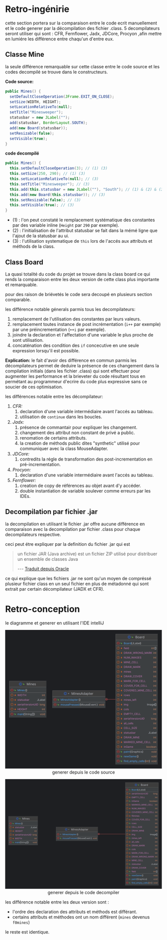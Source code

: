 # Retro-ingénirie

cette section portera sur la comparaison entre le code ecrit manuellement et le code generer par la décompilation des fichier .class. 5 decompilateurs seront utiliser qui sont : CFR, Fernflower, Jadx, JDCore, Procyon ,afin mettre en lumiére les différence entre chaqu'un d'entre eux.

## Classe Mine
la seule différence remarquable sur cette classe entre le code source et les codes decompilé se trouve dans le constructeurs.

**Code source:**
```java
public Mines() {
  setDefaultCloseOperation(JFrame.EXIT_ON_CLOSE);
  setSize(WIDTH, HEIGHT);
  setLocationRelativeTo(null);
  setTitle("Minesweeper");
  statusbar = new JLabel("");
  add(statusbar, BorderLayout.SOUTH);
  add(new Board(statusbar));
  setResizable(false);
  setVisible(true);
}
```

**code decompilé**

```java
public Mines() {
  this.setDefaultCloseOperation(3); // (1) (3)
  this.setSize(250, 290); // (1) (3)
  this.setLocationRelativeTo(null); // (3)
  this.setTitle("Minesweeper"); // (3)
  this.add(this.statusbar = new JLabel(""), "South"); // (1) & (2) & (3)
  this.add(new Board(this.statusbar)); // (3)
  this.setResizable(false); // (3)
  this.setVisible(true); // (3)
}
```

* (1) : l'on peut constaté le remplacement systématique des constantes par des variable inline (`Height` par `290` par exemple).
* (2) : l'initialisation de l'attribut statusbar se fait dans la mémé ligne que l'ajout de la statusbar au ui.
* (3) : l'utilisation systematique de `this` lors de l'accés aux attributs et méthods de la class. 


## Class Board

La quasi totalité du code du projet se trouve dans la class board ce qui rends la comparaison entre les deux version de cette class plus importante et remarquable.

pour des raison de briévetés le code sera decoupé en plusieurs section comparable.

les différence notable génerals parmis tous les decompilateurs:

1. remplacement de l'utilisation des constantes par leurs valeurs.
2. remplacement toutes instance de post incrémentation (`i++` par exemple) par une préincrementation (`++i` par exemple).
3. joindre la declaration et l'affectation d'une variable le plus proche de sont utilisation.
4. concaténation des condition des `if` concecutive en une seule expression lorsqu'il est possible.

**Explication:** le fait d'avoir des différence en commun parmis les décompilateurs permet de deduire la présence de ces changement dans la compilation initials (dans les fichier .class) qui sont effectuer pour augmenter les performance et la brieveter du code résultant tous en permétant au programmeur d'ecrire du code plus expressive sans ce soucier de ces optimisation.

les différences notable entre les décompilateur:

1. *CFR:*
   1. declaration d'une variable intermédiaire avant l'accés au tableau.
   2. utilisation de `continue` dans les boucles.
2. *Jadx:*
   1. présence de commantair pour expliquer les changement.
   2. changement des attribut non constant de privé a public.
   3. renomation de certains attributs.
   4. la creation de méthods public dites "synthetic" utilisé pour communiquer avec la class MouseAdapter.
3. *JDCore:*
   1. contredits la régle de transformation des post-incrementation en pré-incrementation.
4. *Procyon:*
   1. declaration d'une variable intermédiaire avant l'accés au tableau.
5. *Fernflower:*
   1. creation de copy de références au objet avant d'y accéder.
   2. double instantiation de variable soulever comme erreurs par les IDEs.

##  Decompilation par fichier .jar

la decompilation en utilisant le fichier .jar offre aucune différence en comparaison avec la decompilation par fichier .class pour chaque decompilateurs respective.

ceci peut étre expliquer par la definition du fichier .jar qui est

> un fichier JAR (Java archive) est un fichier ZIP utilisé pour distribuer un ensemble de classes Java
> 
> --- [Traduit depuis Oracle](https://docs.oracle.com/javase/10/docs/specs/jar/jar.html)

ce qui explique que les fichiers .jar ne sont qu'un moyen de compréssé plusieur fichier class en un seul fichier en plus de métadonné qui sont extrait par certain décompilateur (JADX et CFR).

# Retro-conception

le diagramme et generer en utilisant l'IDE intelliJ

<p align="center">
  <img src="./../SourceDiagramme.png"/>
  generer depuis le code source
</p>

<p align="center">
  <img src="./../DecompiledDiagramm.png" />
  generer depuis le code decompiler
</p>

les différence notable entre les deux version sont :

* l'ordre des declaration des attributs et méthods est différant.
* certains attributs et méthodes ont un nom différent (`mines` devenus `f0mines`)

le reste est identique.


